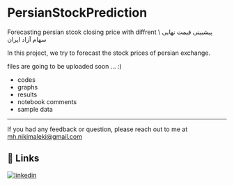 # PersianStockPrediction
Forecasting persian stcok closing price with diffrent \ پیشبینی قیمت نهایی سهام آزاد ایران 

In this project, we try to forecast the stock prices of persian exchange. 

files are going to be uploaded soon ... :)

- codes
- graphs
- results
- notebook comments
- sample data
-------------------
If you had any feedback or question, please reach out to me at mh.nikimaleki@gmail.com
## 🔗 Links
[![linkedin](https://img.shields.io/badge/linkedin-0A66C2?style=for-the-badge&logo=linkedin&logoColor=white)](https://www.linkedin.com/in/mhnikimaleki/)
